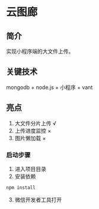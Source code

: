 # 云图廊

## 简介

实现小程序端的大文件上传。

## 关键技术

mongodb + node.js + 小程序 + vant

## 亮点

1. 大文件分片上传 √
2. 上传进度监控 ×
3. 图片懒加载 ×

### 启动步骤

1. 进入项目目录
2. 安装依赖

```bash
npm install
```

3. 微信开发者工具打开